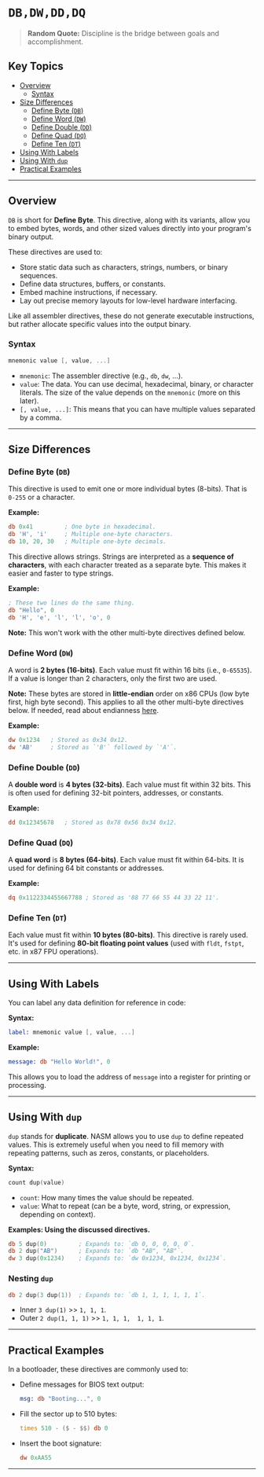 # `DB,DW,DD,DQ`

> **Random Quote:** Discipline is the bridge between goals and accomplishment.

## Key Topics

+ [Overview](#overview)
    - [Syntax](#syntax)
+ [Size Differences](#size-differences)
    - [Define Byte (`DB`)](#define-byte-db)
    - [Define Word (`DW`)](#define-word-dw)
    - [Define Double (`DD`)](#define-double-dd)
    - [Define Quad (`DQ`)](#define-quad-dq)
    - [Define Ten (`DT`)](#define-ten-dt)
+ [Using With Labels](#using-with-labels)
+ [Using With `dup`](#using-with-dup)
+ [Practical Examples](#practical-examples)

---

## Overview

`DB` is short for **Define Byte**. This directive, along with its variants, allow you to embed bytes, words, and other sized values directly into your program's binary output.

These directives are used to:

+ Store static data such as characters, strings, numbers, or binary sequences.
+ Define data structures, buffers, or constants.
+ Embed machine instructions, if necessary.
+ Lay out precise memory layouts for low-level hardware interfacing.

Like all assembler directives, these do not generate executable instructions, but rather allocate specific values into the output binary.

### Syntax

```asm
mnemonic value [, value, ...]
```

+ `mnemonic`: The assembler directive (e.g., `db`, `dw`, ...).
+ `value`: The data. You can use decimal, hexadecimal, binary, or character literals. The size of the value depends on the `mnemonic` (more on this later).
+ `[, value, ...]`: This means that you can have multiple values separated by a comma.

---

## Size Differences

### Define Byte (`DB`)

This directive is used to emit one or more individual bytes (8-bits). That is `0-255` or a character.

**Example:**

```asm
db 0x41         ; One byte in hexadecimal.
db 'H', 'i'     ; Multiple one-byte characters.
db 10, 20, 30   ; Multiple one-byte decimals.
```

This directive allows strings. Strings are interpreted as a **sequence of characters**, with each character treated as a separate byte. This makes it easier and faster to type strings.

**Example:**

```asm
; These two lines do the same thing.
db "Hello", 0
db 'H', 'e', 'l', 'l', 'o', 0
```

**Note:** This won't work with the other multi-byte directives defined below.


### Define Word (`DW`)

A word is **2 bytes (16-bits)**. Each value must fit within 16 bits (i.e., `0-65535`). If a value is longer than 2 characters, only the first two are used.

**Note:** These bytes are stored in **little-endian** order on x86 CPUs (low byte first, high byte second). This applies to all the other multi-byte directives below. If needed, read about endianness [here](https://github.com/brogrammer232/Crafting-an-OS-Notes-and-Insights/blob/main/notes/01_computer_architecture/14_endianness.md).

**Example:**

```asm
dw 0x1234   ; Stored as 0x34 0x12.
dw 'AB'     ; Stored as `'B'` followed by `'A'`.
```

### Define Double (`DD`)

A **double word** is **4 bytes (32-bits)**. Each value must fit within 32 bits. This is often used for defining 32-bit pointers, addresses, or constants.

**Example:**

```asm
dd 0x12345678   ; Stored as 0x78 0x56 0x34 0x12.
```

### Define Quad (`DQ`)

A **quad word** is **8 bytes (64-bits)**. Each value must fit within 64-bits. It is used for defining 64 bit constants or addresses.

**Example:**

```asm
dq 0x1122334455667788 ; Stored as '88 77 66 55 44 33 22 11'.
```

### Define Ten (`DT`)

Each value must fit within **10 bytes (80-bits)**. This directive is rarely used. It's used for defining **80-bit floating point values** (used with `fldt`, `fstpt`, etc. in x87 FPU operations).

---

## Using With Labels

You can label any data definition for reference in code:

**Syntax:**

```asm
label: mnemonic value [, value, ...]
```

**Example:**

```asm
message: db "Hello World!", 0
```

This allows you to load the address of `message` into a register for printing or processing.

---

## Using With `dup`

`dup` stands for **duplicate**. NASM allows you to use `dup` to define repeated values. This is extremely useful when you need to fill memory with repeating patterns, such as zeros, constants, or placeholders.

**Syntax:**

```asm
count dup(value)
```

+ `count`: How many times the value should be repeated.
+ `value`: What to repeat (can be a byte, word, string, or expression, depending on context).

**Examples: Using the discussed directives.**

```asm
db 5 dup(0)         ; Expands to: `db 0, 0, 0, 0, 0`.
db 2 dup("AB")      ; Expands to: `db "AB", "AB"`.
dw 3 dup(0x1234)    ; Expands to: `dw 0x1234, 0x1234, 0x1234`.
```

### Nesting `dup`

```asm
db 2 dup(3 dup(1))  ; Expands to: `db 1, 1, 1, 1, 1, 1`.
```

+ Inner `3 dup(1)` >> `1, 1, 1`.
+ Outer `2 dup(1, 1, 1)` >> `1, 1, 1,  1, 1, 1`.

---

## Practical Examples

In a bootloader, these directives are commonly used to:

+ Define messages for BIOS text output:

    ```asm
    msg: db "Booting...", 0
    ```

+ Fill the sector up to 510 bytes:

    ```asm
    times 510 - ($ - $$) db 0
    ```

+ Insert the boot signature:

    ```asm
    dw 0xAA55
    ```

---
